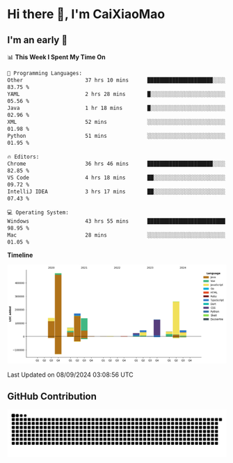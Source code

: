 # Hi there 👋, I'm CaiXiaoMao

## I'm an early 🐤
<!--START_SECTION:waka-->
📊 **This Week I Spent My Time On** 

```text
💬 Programming Languages: 
Other                    37 hrs 10 mins      █████████████████████░░░░   83.75 % 
YAML                     2 hrs 28 mins       █░░░░░░░░░░░░░░░░░░░░░░░░   05.56 % 
Java                     1 hr 18 mins        █░░░░░░░░░░░░░░░░░░░░░░░░   02.96 % 
XML                      52 mins             ░░░░░░░░░░░░░░░░░░░░░░░░░   01.98 % 
Python                   51 mins             ░░░░░░░░░░░░░░░░░░░░░░░░░   01.95 % 

🔥 Editors: 
Chrome                   36 hrs 46 mins      █████████████████████░░░░   82.85 % 
VS Code                  4 hrs 18 mins       ██░░░░░░░░░░░░░░░░░░░░░░░   09.72 % 
IntelliJ IDEA            3 hrs 17 mins       ██░░░░░░░░░░░░░░░░░░░░░░░   07.43 % 

💻 Operating System: 
Windows                  43 hrs 55 mins      █████████████████████████   98.95 % 
Mac                      28 mins             ░░░░░░░░░░░░░░░░░░░░░░░░░   01.05 % 
```

**Timeline**

![Lines of Code chart](https://raw.githubusercontent.com/caixiaomao/caixiaomao/main/assets/bar_graph.png)


 Last Updated on 08/09/2024 03:08:56 UTC
<!--END_SECTION:waka-->

## GitHub Contribution
<picture>
  <source media="(prefers-color-scheme: dark)" srcset="/dist/snake/github-contribution-grid-snake-dark.svg" />
  <source media="(prefers-color-scheme: light)" srcset="/dist/snake/github-contribution-grid-snake.svg" />
  <img alt="github contribution grid snake animation" src="/dist/snake/github-contribution-grid-snake.svg" />
</picture>
